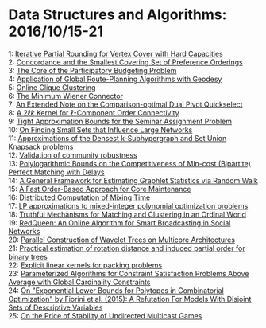 # Data Structures and Algorithms: 2016/10/15-21  
1: [Iterative Partial Rounding for Vertex Cover with Hard Capacities](https://doi.org/10.48550/arXiv.1606.08667)  
2: [Concordance and the Smallest Covering Set of Preference Orderings](https://doi.org/10.48550/arXiv.1609.04722)  
3: [The Core of the Participatory Budgeting Problem](https://doi.org/10.48550/arXiv.1610.03474)  
4: [Application of Global Route-Planning Algorithms with Geodesy](https://doi.org/10.48550/arXiv.1610.04597)  
5: [Online Clique Clustering](https://doi.org/10.48550/arXiv.1411.4274)  
6: [The Minimum Wiener Connector](https://doi.org/10.48550/arXiv.1504.00513)  
7: [An Extended Note on the Comparison-optimal Dual Pivot Quickselect](https://doi.org/10.48550/arXiv.1607.05008)  
8: [A $2\ell k$ Kernel for $\ell$-Component Order Connectivity](https://doi.org/10.48550/arXiv.1610.04711)  
9: [Tight Approximation Bounds for the Seminar Assignment Problem](https://doi.org/10.48550/arXiv.1610.04785)  
10: [On Finding Small Sets that Influence Large Networks](https://doi.org/10.48550/arXiv.1610.04838)  
11: [Approximations of the Densest k-Subhypergraph and Set Union Knapsack  problems](https://doi.org/10.48550/arXiv.1610.04935)  
12: [Validation of community robustness](https://doi.org/10.48550/arXiv.1610.05045)  
13: [Polylogarithmic Bounds on the Competitiveness of Min-cost (Bipartite)  Perfect Matching with Delays](https://doi.org/10.48550/arXiv.1610.05155)  
14: [A General Framework for Estimating Graphlet Statistics via Random Walk](https://doi.org/10.48550/arXiv.1603.07504)  
15: [A Fast Order-Based Approach for Core Maintenance](https://doi.org/10.48550/arXiv.1606.00200)  
16: [Distributed Computation of Mixing Time](https://doi.org/10.48550/arXiv.1610.05646)  
17: [LP approximations to mixed-integer polynomial optimization problems](https://doi.org/10.48550/arXiv.1501.00288)  
18: [Truthful Mechanisms for Matching and Clustering in an Ordinal World](https://doi.org/10.48550/arXiv.1610.04069)  
19: [RedQueen: An Online Algorithm for Smart Broadcasting in Social Networks](https://doi.org/10.48550/arXiv.1610.05773)  
20: [Parallel Construction of Wavelet Trees on Multicore Architectures](https://doi.org/10.48550/arXiv.1610.05994)  
21: [Practical estimation of rotation distance and induced partial order for  binary trees](https://doi.org/10.48550/arXiv.1610.06023)  
22: [Explicit linear kernels for packing problems](https://doi.org/10.48550/arXiv.1610.06131)  
23: [Parameterized Algorithms for Constraint Satisfaction Problems Above  Average with Global Cardinality Constraints](https://doi.org/10.48550/arXiv.1511.00648)  
24: [On "Exponential Lower Bounds for Polytopes in Combinatorial  Optimization" by Fiorini et al. (2015): A Refutation For Models With Disjoint  Sets of Descriptive Variables](https://doi.org/10.48550/arXiv.1605.03243)  
25: [On the Price of Stability of Undirected Multicast Games](https://doi.org/10.48550/arXiv.1610.06515)  